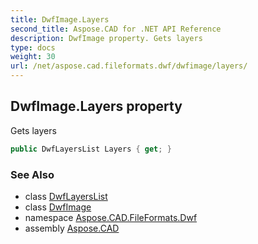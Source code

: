 ```yaml
---
title: DwfImage.Layers
second_title: Aspose.CAD for .NET API Reference
description: DwfImage property. Gets layers
type: docs
weight: 30
url: /net/aspose.cad.fileformats.dwf/dwfimage/layers/
---
```

## DwfImage.Layers property

Gets layers

```csharp
public DwfLayersList Layers { get; }
```

### See Also

* class [DwfLayersList](../../dwflayerslist/)
* class [DwfImage](../)
* namespace [Aspose.CAD.FileFormats.Dwf](../../dwfimage/)
* assembly [Aspose.CAD](../../../)


